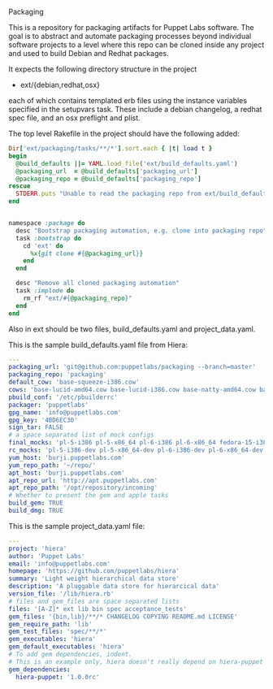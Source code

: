 Packaging

This is a repository for packaging artifacts for Puppet Labs software.
The goal is to abstract and automate packaging processes beyond individual
software projects to a level where this repo can be cloned inside any
project and used to build Debian and Redhat packages.

It expects the following directory structure in the project
*   ext/{debian,redhat,osx}

each of which contains templated erb files using the instance variables
specified in the setupvars task. These include a debian changelog, a
redhat spec file, and an osx preflight and plist.

The top level Rakefile in the project should have the following added:
```ruby
Dir['ext/packaging/tasks/**/*'].sort.each { |t| load t }
begin
  @build_defaults ||= YAML.load_file('ext/build_defaults.yaml')
  @packaging_url  = @build_defaults['packaging_url']
  @packaging_repo = @build_defaults['packaging_repo']
rescue
  STDERR.puts "Unable to read the packaging repo from ext/build_defaults.yaml"
end


namespace :package do
  desc "Bootstrap packaging automation, e.g. clone into packaging repo"
  task :bootstrap do
    cd 'ext' do
      %x{git clone #{@packaging_url}}
    end
  end

  desc "Remove all cloned packaging automation"
  task :implode do
    rm_rf "ext/#{@packaging_repo}"
  end
end
```

Also in ext should be two files, build_defaults.yaml and project_data.yaml.

This is the sample build_defaults.yaml file from Hiera:
```yaml
---
packaging_url: 'git@github.com:puppetlabs/packaging --branch=master'
packaging_repo: 'packaging'
default_cow: 'base-squeeze-i386.cow'
cows: 'base-lucid-amd64.cow base-lucid-i386.cow base-natty-amd64.cow base-natty-i386.cow base-oneiric-amd64.cow base-oneiric-i386.cow base-precise-amd64.cow base-precise-i386.cow base-sid-amd64.cow base-sid-i386.cow base-squeeze-amd64.cow base-squeeze-i386.cow base-testing-amd64.cow base-testing-i386.cow base-wheezy-i386.cow'
pbuild_conf: '/etc/pbuilderrc'
packager: 'puppetlabs'
gpg_name: 'info@puppetlabs.com'
gpg_key: '4BD6EC30'
sign_tar: FALSE
# a space separated list of mock configs
final_mocks: 'pl-5-i386 pl-5-x86_64 pl-6-i386 pl-6-x86_64 fedora-15-i386 fedora-15-x86_64 fedora-16-i386 fedora-16-x86_64 fedora-17-i386 fedora-17-x86_64'
rc_mocks: 'pl-5-i386-dev pl-5-x86_64-dev pl-6-i386-dev pl-6-x86_64-dev fedora-15-i386-dev fedora-15-x86_64-dev fedora-16-i386-dev fedora-16-x86_64-dev fedora-17-i386-dev fedora-17-x86_64-dev'
yum_host: 'burji.puppetlabs.com'
yum_repo_path: '~/repo/'
apt_host: 'burji.puppetlabs.com'
apt_repo_url: 'http://apt.puppetlabs.com'
apt_repo_path: '/opt/repository/incoming'
# Whether to present the gem and apple tasks
build_gem: TRUE
build_dmg: TRUE
```
This is the sample project_data.yaml file:
```yaml
---
project: 'hiera'
author: 'Puppet Labs'
email: 'info@puppetlabs.com'
homepage: 'https://github.com/puppetlabs/hiera'
summary: 'Light weight hierarchical data store'
description: 'A pluggable data store for hierarcical data'
version_file: '/lib/hiera.rb'
# files and gem_files are space separated lists
files: '[A-Z]* ext lib bin spec acceptance_tests'
gem_files: '{bin,lib}/**/* CHANGELOG COPYING README.md LICENSE'
gem_require_path: 'lib'
gem_test_files: 'spec/**/*'
gem_executables: 'hiera'
gem_default_executables: 'hiera'
# To add gem dependencies, indent.
# This is an example only, hiera doesn't really depend on hiera-puppet
gem_dependencies:
  hiera-puppet: '1.0.0rc'
```
